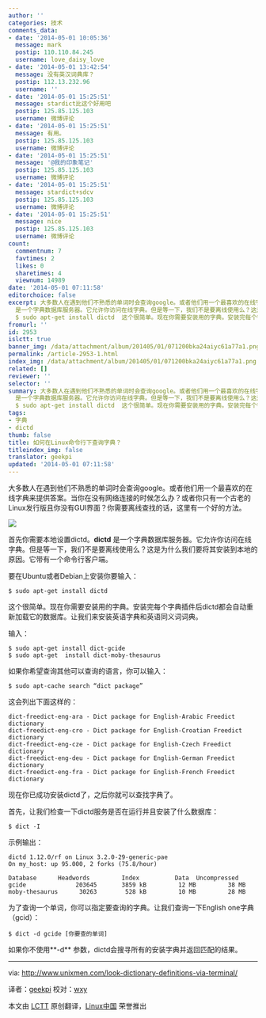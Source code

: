 ```yaml
---
author: ''
categories: 技术
comments_data:
- date: '2014-05-01 10:05:36'
  message: mark
  postip: 110.110.84.245
  username: love_daisy_love
- date: '2014-05-01 13:42:54'
  message: 没有英汉词典库？
  postip: 112.13.232.96
  username: ''
- date: '2014-05-01 15:25:51'
  message: stardict比这个好用吧
  postip: 125.85.125.103
  username: 微博评论
- date: '2014-05-01 15:25:51'
  message: 有用。
  postip: 125.85.125.103
  username: 微博评论
- date: '2014-05-01 15:25:51'
  message: '@我的印象笔记'
  postip: 125.85.125.103
  username: 微博评论
- date: '2014-05-01 15:25:51'
  message: stardict+sdcv
  postip: 125.85.125.103
  username: 微博评论
- date: '2014-05-01 15:25:51'
  message: nice
  postip: 125.85.125.103
  username: 微博评论
count:
  commentnum: 7
  favtimes: 2
  likes: 0
  sharetimes: 4
  viewnum: 14989
date: '2014-05-01 07:11:58'
editorchoice: false
excerpt: 大多数人在遇到他们不熟悉的单词时会查询google。或者他们用一个最喜欢的在线字典来提供答案。当你在没有网络连接的时候怎么办？或者你只有一个古老的Linux发行版且你没有GUI界面？你需要离线查找的话，这里有一个好的方法。  首先你需要本地设置dictd。dictd
  是一个字典数据库服务器。它允许你访问在线字典。但是等一下，我们不是要离线使用么？这是为什么我们要将其安装到本地的原因。它带有一个命令行客户端。 要在Ubuntu或者Debian上安装你要输入：
  $ sudo apt-get install dictd  这个很简单。现在你需要安装用的字典。安装完每个字
fromurl: ''
id: 2953
islctt: true
banner_img: /data/attachment/album/201405/01/071200bka24aiyc61a77a1.png
permalink: /article-2953-1.html
index_img: /data/attachment/album/201405/01/071200bka24aiyc61a77a1.png.thumb.jpg
related: []
reviewer: ''
selector: ''
summary: 大多数人在遇到他们不熟悉的单词时会查询google。或者他们用一个最喜欢的在线字典来提供答案。当你在没有网络连接的时候怎么办？或者你只有一个古老的Linux发行版且你没有GUI界面？你需要离线查找的话，这里有一个好的方法。  首先你需要本地设置dictd。dictd
  是一个字典数据库服务器。它允许你访问在线字典。但是等一下，我们不是要离线使用么？这是为什么我们要将其安装到本地的原因。它带有一个命令行客户端。 要在Ubuntu或者Debian上安装你要输入：
  $ sudo apt-get install dictd  这个很简单。现在你需要安装用的字典。安装完每个字
tags:
- 字典
- dictd
thumb: false
title: 如何在Linux命令行下查询字典？
titleindex_img: false
translator: geekpi
updated: '2014-05-01 07:11:58'
---
```


大多数人在遇到他们不熟悉的单词时会查询google。或者他们用一个最喜欢的在线字典来提供答案。当你在没有网络连接的时候怎么办？或者你只有一个古老的Linux发行版且你没有GUI界面？你需要离线查找的话，这里有一个好的方法。


![](/data/attachment/album/201405/01/071200bka24aiyc61a77a1.png)


首先你需要本地设置dictd。**dictd** 是一个字典数据库服务器。它允许你访问在线字典。但是等一下，我们不是要离线使用么？这是为什么我们要将其安装到本地的原因。它带有一个命令行客户端。


要在Ubuntu或者Debian上安装你要输入：



```
$ sudo apt-get install dictd

```

这个很简单。现在你需要安装用的字典。安装完每个字典插件后dictd都会自动重新加载它的数据库。让我们来安装英语字典和英语同义词词典。


输入：



```
$ sudo apt-get install dict-gcide
$ sudo apt-get  install dict-moby-thesaurus

```

如果你希望查询其他可以查询的语言，你可以输入：



```
$ sudo apt-cache search “dict package”

```

这会列出下面这样的：



```
dict-freedict-eng-ara - Dict package for English-Arabic Freedict dictionary
dict-freedict-eng-cro - Dict package for English-Croatian Freedict dictionary
dict-freedict-eng-cze - Dict package for English-Czech Freedict dictionary
dict-freedict-eng-deu - Dict package for English-German Freedict dictionary
dict-freedict-eng-fra - Dict package for English-French Freedict dictionary

```

现在你已成功安装dictd了，之后你就可以查找字典了。


首先，让我们检查一下dictd服务是否在运行并且安装了什么数据库：



```
$ dict -I

```

示例输出：



```
dictd 1.12.0/rf on Linux 3.2.0-29-generic-pae
On my_host: up 95.000, 2 forks (75.8/hour)

Database      Headwords         Index          Data  Uncompressed
gcide              203645       3859 kB         12 MB         38 MB
moby-thesaurus      30263        528 kB         10 MB         28 MB

```

为了查询一个单词，你可以指定要查询的字典。让我们查询一下English one字典（gcid）：



```
$ dict -d gcide [你要查的单词]

```

如果你不使用**-d** 参数，dictd会搜寻所有的安装字典并返回匹配的结果。




---


via: <http://www.unixmen.com/look-dictionary-definitions-via-terminal/>


译者：[geekpi](https://github.com/geekpi) 校对：[wxy](https://github.com/wxy)


本文由 [LCTT](https://github.com/LCTT/TranslateProject) 原创翻译，[Linux中国](http://linux.cn/) 荣誉推出